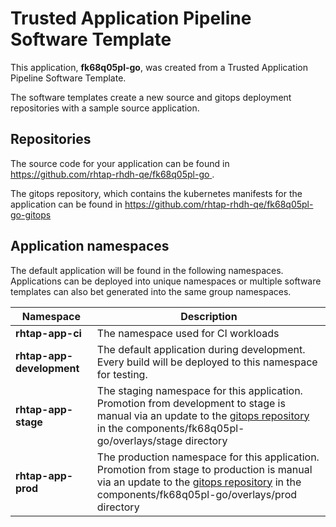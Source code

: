 # Trusted Application Pipeline Software Template

This application, **fk68q05pl-go**, was created from a Trusted Application Pipeline Software Template.

The software templates create a new source and gitops deployment repositories with a sample source application. 

## Repositories

The source code for your application can be found in [https://github.com/rhtap-rhdh-qe/fk68q05pl-go ](https://github.com/rhtap-rhdh-qe/fk68q05pl-go ).
 
The gitops repository, which contains the kubernetes manifests for the application can be found in 
[https://github.com/rhtap-rhdh-qe/fk68q05pl-go-gitops ](https://github.com/rhtap-rhdh-qe/fk68q05pl-go-gitops ) 

## Application namespaces 

The default application will be found in the following namespaces. Applications can be deployed into unique namespaces or multiple software templates can also bet generated into the same group namespaces.  

|  Namespace   |  Description   |  
| -------- | -------- |
| **rhtap-app-ci** | The namespace used for CI workloads |
| **rhtap-app-development** | The default application during development. Every build will be deployed to this namespace for testing. |
| **rhtap-app-stage** | The staging namespace for this application. Promotion from development to stage is manual via an update to the [gitops repository](https://github.com/rhtap-rhdh-qe/fk68q05pl-go-gitops ) in the components/fk68q05pl-go/overlays/stage directory |
| **rhtap-app-prod** | The production namespace for this application. Promotion from stage to production is manual via an update to the [gitops repository](https://github.com/rhtap-rhdh-qe/fk68q05pl-go-gitops ) in the components/fk68q05pl-go/overlays/prod directory |
